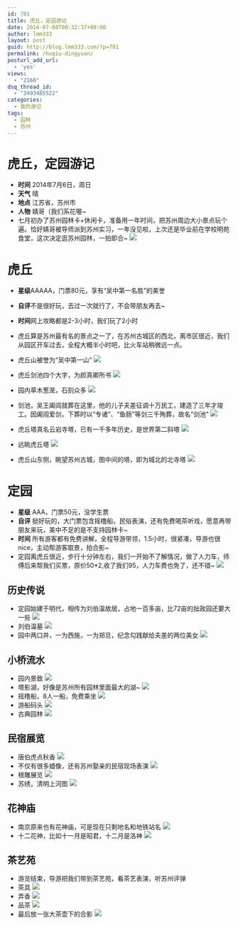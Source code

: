 ```yaml
---
id: 781
title: 虎丘，定园游记
date: 2014-07-08T00:32:37+00:00
author: lmm333
layout: post
guid: http://blog.lmm333.com/?p=781
permalink: /huqiu-dingyuan/
posturl_add_url:
  - 'yes'
views:
  - "2160"
dsq_thread_id:
  - "3493485522"
categories:
  - 我的游记
tags:
  - 园林
  - 苏州
---
```

# 虎丘，定园游记
- **时间** 2014年7月6日，周日
- **天气** 晴
- **地点** 江苏省，苏州市
- **人物** 婧哥（我们系花喔~
- 七月初办了苏州园林卡+休闲卡，准备用一年时间，把苏州周边大小景点玩个遍。恰好婧哥被导师派到苏州实习，一年没见啦，上次还是毕业前在学校明苑食堂，这次决定逛苏州园林，一拍即合~
![](../images/2014/2014-07-08-huqiu-dingyuan/2014-07-08-huqiu-dingyuan_01.jpg)
<!--more-->

# 虎丘
- **星级**AAAAA，门票80元，享有“吴中第一名胜”的美誉
- **自评**不是很好玩，去过一次就行了，不会带朋友再去~
- **时间**网上攻略都是2-3小时，我们玩了2小时
- 虎丘算是苏州最有名的景点之一了，在苏州古城区的西北，离市区很近，我们从园区开车过去，全程大概半小时吧，比火车站稍微远一点。
- 虎丘山被誉为“吴中第一山”
![](../images/2014/2014-07-08-huqiu-dingyuan/2014-07-08-huqiu-dingyuan_02.jpg)

- 虎丘剑池四个大字，为颜真卿所书
![](../images/2014/2014-07-08-huqiu-dingyuan/2014-07-08-huqiu-dingyuan_03.jpg)
- 园内草木葱茏，石刻众多
![](../images/2014/2014-07-08-huqiu-dingyuan/2014-07-08-huqiu-dingyuan_04.jpg)
- 剑池，吴王阖闾就葬在这里，他的儿子夫差征调十万民工，建造了三年才竣工。因阖闾爱剑，下葬时以“专诸”、“鱼肠”等剑三千殉葬，故名"剑池"
![](../images/2014/2014-07-08-huqiu-dingyuan/2014-07-08-huqiu-dingyuan_05.jpg)
- 虎丘塔真名云岩寺塔，已有一千多年历史，是世界第二斜塔
![](../images/2014/2014-07-08-huqiu-dingyuan/2014-07-08-huqiu-dingyuan_06.jpg)
- 远眺虎丘塔
![](../images/2014/2014-07-08-huqiu-dingyuan/2014-07-08-huqiu-dingyuan_07.jpg)
- 虎丘山东侧，眺望苏州古城，图中间的塔，即为城北的北寺塔
![](../images/2014/2014-07-08-huqiu-dingyuan/2014-07-08-huqiu-dingyuan_08.jpg)

# 定园
- **星级** AAA，门票50元，没学生票
- **自评** 挺好玩的，大门票包含摇橹船，民俗表演，还有免费喝茶听戏，愿意再带朋友来玩，美中不足的是不支持园林卡~
- **时间** 所有游客都有免费讲解，全程导游带领，1.5小时，很紧凑，导游也很nice，主动帮游客取景，拍合影~
- 定园离虎丘很近，步行十分钟左右，我们一开始不了解情况，做了人力车，师傅后来帮我们买票，原价50*2,收了我们95，人力车费也免了，还不错~
![](../images/2014/2014-07-08-huqiu-dingyuan/2014-07-08-huqiu-dingyuan_09.jpg)
## 历史传说
- 定园始建于明代，相传为刘伯温故居，占地一百多亩，比72亩的拙政园还要大一些
![](../images/2014/2014-07-08-huqiu-dingyuan/2014-07-08-huqiu-dingyuan_10.jpg)
- 刘伯温墓
![](../images/2014/2014-07-08-huqiu-dingyuan/2014-07-08-huqiu-dingyuan_11.jpg)
- 园中两口井，一为西施，一为郑旦，纪念勾践献给夫差的两位美女
![](../images/2014/2014-07-08-huqiu-dingyuan/2014-07-08-huqiu-dingyuan_12.jpg)

## 小桥流水
- 园内景致
![](../images/2014/2014-07-08-huqiu-dingyuan/2014-07-08-huqiu-dingyuan_13.jpg)
- 塔影湖，好像是苏州所有园林里面最大的湖~
![](../images/2014/2014-07-08-huqiu-dingyuan/2014-07-08-huqiu-dingyuan_14.jpg)
- 摇橹船，8人一船，免费乘坐
![](../images/2014/2014-07-08-huqiu-dingyuan/2014-07-08-huqiu-dingyuan_15.jpg)
- 游船码头
![](../images/2014/2014-07-08-huqiu-dingyuan/2014-07-08-huqiu-dingyuan_16.jpg)
- 古典园林
![](../images/2014/2014-07-08-huqiu-dingyuan/2014-07-08-huqiu-dingyuan_17.jpg)

## 民宿展览
- 唐伯虎点秋香
![](../images/2014/2014-07-08-huqiu-dingyuan/2014-07-08-huqiu-dingyuan_18.jpg)
- 不仅有很多蜡像，还有苏州娶亲的民宿现场表演
![](../images/2014/2014-07-08-huqiu-dingyuan/2014-07-08-huqiu-dingyuan_19.jpg)
- 根雕展览
![](../images/2014/2014-07-08-huqiu-dingyuan/2014-07-08-huqiu-dingyuan_20.jpg)
- 苏绣，清明上河图
![](../images/2014/2014-07-08-huqiu-dingyuan/2014-07-08-huqiu-dingyuan_21.jpg)

## 花神庙
- 南京原来也有花神庙，可是现在只剩地名和地铁站名
![](../images/2014/2014-07-08-huqiu-dingyuan/2014-07-08-huqiu-dingyuan_22.jpg)
- 十二花神，比如十一月是昭君，十二月是洛神
![](../images/2014/2014-07-08-huqiu-dingyuan/2014-07-08-huqiu-dingyuan_23.jpg)
## 茶艺苑
- 游览结束，导游把我们带到茶艺苑，看茶艺表演，听苏州评弹
- 茶具
![](../images/2014/2014-07-08-huqiu-dingyuan/2014-07-08-huqiu-dingyuan_24.jpg)
- 弄香
![](../images/2014/2014-07-08-huqiu-dingyuan/2014-07-08-huqiu-dingyuan_01.jpg)
- 品茶
![](../images/2014/2014-07-08-huqiu-dingyuan/2014-07-08-huqiu-dingyuan_26.jpg)
- 最后放一张大茶壶下的合影
![](../images/2014/2014-07-08-huqiu-dingyuan/2014-07-08-huqiu-dingyuan_27.jpg)